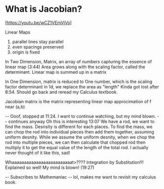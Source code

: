 # What is Jacobian?
[https://youtu.be/wCZ1VEmVjVo]

Linear Maps
1. parallel lines stay parallel
2. even spacings preserved
3. origin is fixed

In Two Dimension,
Matrix, an array of numbers capturing the essence of linear map (3:44)
Area grows along with the scaling factor, called the determinant. 
Linear map is summed up in a matrix 

In One Dimension,
matrix is reduced to One number, which is the scaling factor
determinant in 1d, we replace the area as "length"
Kinda got lost after 8:54. Should go back and reread my Calculus textbook.

Jacobian matrix is the matrix representing linear map approcimation of f near (a,b)

-- Ooof, stopped at 11:24. I want to continue watching, but my mind blown.
-- continues anyway
Oh this is interesting
13:07
We have a rod, we want to find the mass. Desnsity is different for each places. To find the mass, we can chop the rod into individual pieces then add them together, assuming uniform desnity. While we assume the uniform desnity, when we chop the rod into multiple pieces, we can then calculate that chopped rod then multiply it to get the equal value of the length of the total rod. I actually never thought of it like this, sad! 

Whaaaaaaaaaaaaaaaaaaaaaaaaat>???? 
Integration by Substitution!!! Explained so well! My mind is blown! (19:27)

-- Subscribes to Mathemaniac -- lol, makes me want to revisit my calculus book.